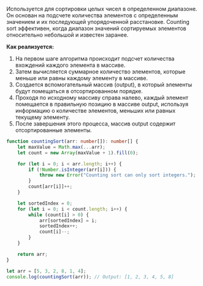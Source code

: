 Используется для сортировки целых чисел в определенном диапазоне. Он основан на подсчете количества элементов с определенным значением и их последующей упорядоченной расстановке. Counting sort эффективен, когда диапазон значений сортируемых элементов относительно небольшой и известен заранее.

**Как реализуется:**

1. На первом шаге алгоритма происходит подсчет количества вхождений каждого элемента в массиве.
2. Затем вычисляется суммарное количество элементов, которые меньше или равны каждому элементу в массиве.
3. Создается вспомогательный массив (output), в который элементы будут помещаться в отсортированном порядке.
4. Проходя по исходному массиву справа налево, каждый элемент помещается в правильную позицию в массиве output, используя информацию о количестве элементов, меньших или равных текущему элементу.
5. После завершения этого процесса, массив output содержит отсортированные элементы.

```ts
function countingSort(arr: number[]): number[] {
    let maxValue = Math.max(...arr);
    let count = new Array(maxValue + 1).fill(0);

    for (let i = 0; i < arr.length; i++) {
        if (!Number.isInteger(arr[i])) {
            throw new Error("Counting sort can only sort integers.");
        }
        count[arr[i]]++;
    }

    let sortedIndex = 0;
    for (let i = 0; i < count.length; i++) {
        while (count[i] > 0) {
            arr[sortedIndex] = i;
            sortedIndex++;
            count[i]--;
        }
    }

    return arr;
}

let arr = [5, 3, 2, 8, 1, 4];
console.log(countingSort(arr)); // Output: [1, 2, 3, 4, 5, 8]
```